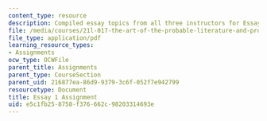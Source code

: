 ```yaml
---
content_type: resource
description: Compiled essay topics from all three instructors for Essay 2.
file: /media/courses/21l-017-the-art-of-the-probable-literature-and-probability-spring-2008/e5c1fb258758f376662c98203314693e_essay1_compiled.pdf
file_type: application/pdf
learning_resource_types:
- Assignments
ocw_type: OCWFile
parent_title: Assignments
parent_type: CourseSection
parent_uid: 216877ea-86d9-9379-3c6f-052f7e942799
resourcetype: Document
title: Essay 1 Assignment
uid: e5c1fb25-8758-f376-662c-98203314693e
---
```

